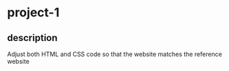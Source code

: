 # project-1

## description
Adjust both HTML and CSS code so that the website matches the reference website

##
